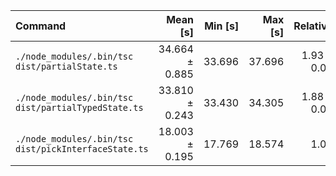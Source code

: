 | Command | Mean [s] | Min [s] | Max [s] | Relative |
|:---|---:|---:|---:|---:|
| `./node_modules/.bin/tsc dist/partialState.ts` | 34.664 ± 0.885 | 33.696 | 37.696 | 1.93 ± 0.05 |
| `./node_modules/.bin/tsc dist/partialTypedState.ts` | 33.810 ± 0.243 | 33.430 | 34.305 | 1.88 ± 0.02 |
| `./node_modules/.bin/tsc dist/pickInterfaceState.ts` | 18.003 ± 0.195 | 17.769 | 18.574 | 1.00 |
